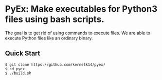 # PyEx: Make executables for Python3 files using bash scripts.
The goal is to get rid of using commands to execute files. We are able to execute Python files like an ordinary binary.

## Quick Start
```console
$ git clone https://github.com/kernelk14/pyex/
$ cd pyex
$ ./build.sh
```
